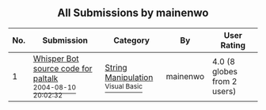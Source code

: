 ﻿<div align="center">

## All Submissions by mainenwo

</div>

No.  | Submission | Category | By   | User Rating
---- | ---------- | -------- | ---- | -----------
1 | [Whisper Bot source code for paltalk<br /><sup>2004-08-10 20:02:32</sup>](https://github.com/Planet-Source-Code/mainenwo-whisper-bot-source-code-for-paltalk__1-55496) | [String Manipulation<br /><sup>Visual Basic</sup>](../ByCategory/string-manipulation__1-5.md) | mainenwo | 4.0 (8 globes from 2 users)
